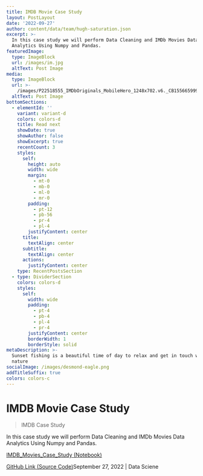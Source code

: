 ```yaml
---
title: IMDB Movie Case Study
layout: PostLayout
date: '2022-09-27'
author: content/data/team/hugh-saturation.json
excerpt: >-
  In this case study we will perform Data Cleaning and IMDb Movies Data
  Analytics Using Numpy and Pandas.
featuredImage:
  type: ImageBlock
  url: /images/im.jpg
  altText: Post Image
media:
  type: ImageBlock
  url: >-
    /images/P22518555_IMDbOriginals_MobileHero_1248x702.v6._CB1556659993_SX700_CR0,0,700,393_AL_.jfif
  altText: Post Image
bottomSections:
  - elementId: ''
    variant: variant-d
    colors: colors-d
    title: Read next
    showDate: true
    showAuthor: false
    showExcerpt: true
    recentCount: 3
    styles:
      self:
        height: auto
        width: wide
        margin:
          - mt-0
          - mb-0
          - ml-0
          - mr-0
        padding:
          - pt-12
          - pb-56
          - pr-4
          - pl-4
        justifyContent: center
      title:
        textAlign: center
      subtitle:
        textAlign: center
      actions:
        justifyContent: center
    type: RecentPostsSection
  - type: DividerSection
    colors: colors-d
    styles:
      self:
        width: wide
        padding:
          - pt-4
          - pb-4
          - pl-4
          - pr-4
        justifyContent: center
        borderWidth: 1
        borderStyle: solid
metaDescription: >-
  Sunset fishing is a beautiful time of day to relax and get in touch with
  nature
socialImage: /images/desmond-eagle.png
addTitleSuffix: true
colors: colors-c
---
```

# IMDB Movie Case Study

> IMDB Case Study

In this case study we will perform Data Cleaning and IMDb Movies Data Analytics Using Numpy and Pandas.

[IMDB_Movies_Case_Study (Notebook)](https://colab.research.google.com/github/Vikasdonta1/IMDB-Movie-Case-Study/blob/main/IMDB_Movies_Case_Study.ipynb)

[GitHub Link (Source Code)](https://github.com/Vikasdonta1/Indian-Suicide-Case-Study/)September 27, 2022 | Data Sciene

